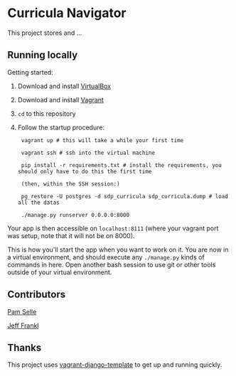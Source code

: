 # Curricula Navigator

This project stores and ...

## Running locally

Getting started:

1. Download and install [VirtualBox](https://www.virtualbox.org/)
2. Download and install [Vagrant](http://www.vagrantup.com/)
3. `cd` to this repository
4. Follow the startup procedure:

        vagrant up # this will take a while your first time

        vagrant ssh # ssh into the virtual machine

        pip install -r requirements.txt # install the requirements, you should only have to do this the first time

        (then, within the SSH session:)
          
        pg_restore -U postgres -d sdp_curricula sdp_curricula.dump # load all the datas

        ./manage.py runserver 0.0.0.0:8000

Your app is then accessible on `localhost:8111` (where your vagrant port was setup, note that it will not be on 8000).

This is how you'll start the app when you want to work on it. You are now in a virtual environment, and should execute any `./manage.py` kinds of commands in here. Open another bash session to use git or other tools outside of your virtual environment.

## Contributors

[Pam Selle](http://github.com/pselle)

[Jeff Frankl](http://github.com/jfrankl)

## Thanks

This project uses [vagrant-django-template](https://github.com/torchbox/vagrant-django-template) to get up and running quickly.
